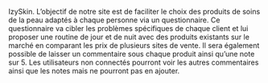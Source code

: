 IzySkin. 
L’objectif de notre site est de faciliter le choix des produits de soins de la peau adaptés à chaque personne via un questionnaire. Ce questionnaire va cibler les problèmes spécifiques de chaque client et lui proposer une routine de jour et de nuit avec des produits existants sur le marché en comparant les prix de plusieurs sites de vente.
Il sera également possible de laisser un commentaire sous chaque produit ainsi qu’une note sur 5. Les utilisateurs non connectés pourront voir les autres commentaires ainsi que les notes mais ne pourront pas en ajouter.

